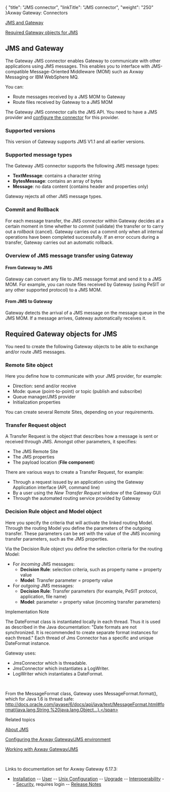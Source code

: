 {
    "title": "JMS connector",
    "linkTitle": "JMS connector",
    "weight": "250"
}<span class="mc-variable axway_variables.Component_Long_Name variable">Axway Gateway</span>: Connectors

[JMS and Gateway](#JMS_and_Gateway)

[Required Gateway objects for JMS](#Required_objects)

<span id="JMS_and_Gateway"></span>

## JMS and Gateway

The Gateway JMS connector enables Gateway to communicate with other applications using JMS messages. This enables you to interface with JMS-compatible Message-Oriented Middleware (MOM) such as Axway Messaging or IBM WebSphere MQ.

You can:

-   Route messages received by a JMS MOM to Gateway
-   Route files received by Gateway to a JMS MOM

The Gateway JMS connector calls the JMS API. You need to have a JMS provider and [configure the connector](../jms_configuring) for this provider.

### Supported versions

This version of Gateway supports JMS V1.1 and all earlier versions.

### Supported message types

The Gateway JMS connector supports the following JMS message types:

-   <span style="font-weight: bold;">TextMessage</span>: contains a character string
-   <span style="font-weight: bold;">BytesMessage</span>: contains an array of bytes
-   <span style="font-weight: bold;">Message</span>: no data content (contains header and properties only)

Gateway rejects all other JMS message types.

### Commit and Rollback

For each message transfer, the JMS connector within Gateway decides at a certain moment in time whether to <span style="font-style: italic;">commit</span> (validate) the transfer or to carry out a <span style="font-style: italic;">rollback</span> (cancel). Gateway carries out a commit only when all internal operations have been completed successfully. If an error occurs during a transfer, Gateway carries out an automatic rollback.

### Overview of JMS message transfer using Gateway

#### From Gateway to JMS

Gateway can convert any file to JMS message format and send it to a JMS MOM. For example, you can route files received by Gateway (using PeSIT or any other supported protocol) to a JMS MOM.

#### From JMS to Gateway

Gateway detects the arrival of a JMS message on the message queue in the JMS MOM. If a message arrives, Gateway automatically receives it.

<span id="Required_objects"></span>

## Required Gateway objects for JMS

You need to create the following Gateway objects to be able to exchange and/or route JMS messages.

### Remote Site object

Here you define how to communicate with your JMS provider, for example:

-   Direction: send and/or receive
-   Mode: queue (point-to-point) or topic (publish and subscribe)
-   Queue manager/JMS provider
-   Initialization properties

You can create several Remote Sites, depending on your requirements.

### Transfer Request object

A Transfer Request is the object that describes how a message is sent or received through JMS. Amongst other parameters, it specifies:

-   The JMS Remote Site
-   The JMS properties
-   The payload location (<span style="font-weight: bold;">File component</span>)

There are various ways to create a Transfer Request, for example:

-   Through a request issued by an application using the Gateway Application interface (API, command line)
-   By a user using the <span style="font-style: italic;">New Transfer Request</span> window of the Gateway GUI
-   Through the automated routing service provided by Gateway

### Decision Rule object and Model object

Here you specify the criteria that will activate the linked routing Model. Through the routing Model you define the parameters of the outgoing transfer. These parameters can be set with the value of the JMS incoming transfer parameters, such as the JMS properties.

Via the Decision Rule object you define the selection criteria for the routing Model:

-   For <span style="font-style: italic;">incoming</span> JMS messages:
    -   <span style="font-weight: bold;">Decision Rule</span>: selection criteria, such as property name = property value
    -   <span style="font-weight: bold;">Model</span>: Transfer parameter = property value
-   For <span style="font-style: italic;">outgoing</span> JMS messages:
    -   <span style="font-weight: bold;">Decision Rule</span>: Transfer parameters (for example, PeSIT protocol, application, file name)
    -   <span style="font-weight: bold;">Model</span>: parameter = property value (incoming transfer parameters)

Implementation Note

The <span class="code">DateFormat</span> class is instantiated locally in each thread. Thus it is used as described in the Java documentation: "Date formats are not synchronized. It is recommended to create separate format instances for each thread." Each thread of Jms Connector has a specific and unique <span class="code">DateFormat</span> instance.

Gateway uses:

-   <span class="code">JmsConnector</span> which is threadable.
-   <span class="code">JmsConnector</span> which instantiates a LogWriter.
-   <span class="code">LogWriter</span> which instantiates a DateFormat.

 

From the <span class="code">MessageFormat</span> class, Gateway uses <span class="code">MessageFormat.format()</span>, which for Java 1.6 is thread safe: <span class="code">http://docs.oracle.com/javase/6/docs/api/java/text/MessageFormat.html#format(java.lang.String,%20java.lang.Object...).</span>

Related topics

[About JMS](../)

[Configuring the <span class="mc-variable axway_variables.Component_Long_Name variable">Axway Gateway</span>/JMS environment](../jms_configuring)

[Working with <span class="mc-variable axway_variables.Component_Long_Name variable">Axway Gateway</span>/JMS](../jms_working_with)

 

Links to documentation set for Axway Gateway <span class="mc-variable axway_variables.Release_Number variable">6.17.3</span>:

-   [Installation](#) -- [User](#) -- [Unix Configuration](#) -- [Upgrade](#) -- [Interoperability](#) -- [Security](#), requires login -- [Release Notes](#)
